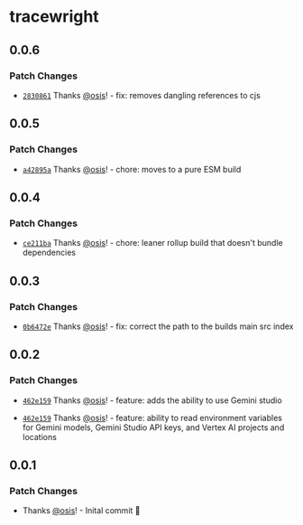 # tracewright

## 0.0.6

### Patch Changes

- [`2830861`](https://github.com/TenKeyLabs/tracewright/commit/2830861952145558e9fc21fb572a0dc9598ce518) Thanks [@osis](https://github.com/osis)! - fix: removes dangling references to cjs

## 0.0.5

### Patch Changes

- [`a42895a`](https://github.com/TenKeyLabs/tracewright/commit/a42895a4b29f8d8a3c09db46bfe578d5cbca114a) Thanks [@osis](https://github.com/osis)! - chore: moves to a pure ESM build

## 0.0.4

### Patch Changes

- [`ce211ba`](https://github.com/TenKeyLabs/tracewright/commit/ce211ba1139a8f9f3d1c9b6e5268b0308f4b7cc0) Thanks [@osis](https://github.com/osis)! - chore: leaner rollup build that doesn't bundle dependencies

## 0.0.3

### Patch Changes

- [`0b6472e`](https://github.com/TenKeyLabs/tracewright/commit/0b6472eb7e2d8e2233d7a0e0d4a0be8fe554485e) Thanks [@osis](https://github.com/osis)! - fix: correct the path to the builds main src index

## 0.0.2

### Patch Changes

- [`462e159`](https://github.com/TenKeyLabs/tracewright/commit/462e159d597c144b2bbb9bf57c058d9abbf71289) Thanks [@osis](https://github.com/osis)! - feature: adds the ability to use Gemini studio

- [`462e159`](https://github.com/TenKeyLabs/tracewright/commit/462e159d597c144b2bbb9bf57c058d9abbf71289) Thanks [@osis](https://github.com/osis)! - feature: ability to read environment variables for Gemini models, Gemini Studio API keys, and Vertex AI projects and locations

## 0.0.1

### Patch Changes

- Thanks [@osis](https://github.com/osis)! - Inital commit 🚀
